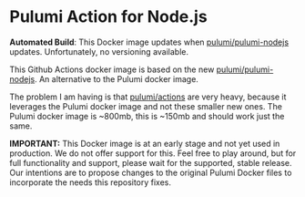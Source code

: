 # Pulumi Action for Node.js

**Automated Build**: This Docker image updates when [pulumi/pulumi-nodejs](https://hub.docker.com/r/pulumi/pulumi-nodejs) updates. Unfortunately, no versioning available.

This Github Actions docker image is based on the new [pulumi/pulumi-nodejs](https://hub.docker.com/r/pulumi/pulumi-nodejs). An alternative to the Pulumi docker image.

The problem I am having is that [pulumi/actions](https://hub.docker.com/r/pulumi/actions) are very heavy, because it leverages the Pulumi docker image and not these smaller new ones. The Pulumi docker image is ~800mb, this is ~150mb and should work just the same.

**IMPORTANT:** This Docker image is at an early stage and not yet used in production. We do not offer support for this. Feel free to play around, but for full functionality and support, please wait for the supported, stable release. Our intentions are to propose changes to the original Pulumi Docker files to incorporate the needs this repository fixes.